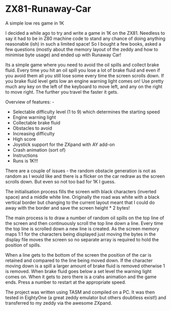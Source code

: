 # ZX81-Runaway-Car
A simple low res game in 1K

I decided a while ago to try and write a game in 1K on the ZX81. Needless to say it had to be in Z80 machine code to stand any chance of doing anything reasonable (ish) in such a limited space! So I bought a few books, asked a few questions (mostly about the memory layout of the zeddy and how to minimise byte usage) and ended up with Runaway Car! 

Its a simple game where you need to avoid the oil spills and collect brake fluid. Every time you hit an oil spill you lose a lot of brake fluid and even if you avoid them all you still lose some every time the screen scrolls down. If you brake fluid level gets low an engine warning light comes on! 
Use pretty much any key on the left of the keyboard to move left, and any on the right to move right. The further you travel the faster it gets.

Overview of features: - 

 * Selectable difficulty level (1 to 9) which determines the starting speed
 * Engine warning light
 * Collectable brake fluid
 * Obstacles to avoid 
 * Increasing difficulty
 * High score
 * Joystick support for the ZXpand with AY add-on
 * Crash animation (sort of)
 * Instructions
 * Runs is 1K!!!
 
There are a couple of issues - the random obstacle generation is not as random as I would like and there is a flicker on the car redraw as the screen scrolls down. But even so not too bad for 1K I guess.

The initialisation process fills the screen with black characters (inverted space) and a middle white line. Originally the road was white with a black vertical border but changing to the current layout meant that I could do away with the border and save the screen height * 2 bytes!

The main process is to draw a number of random oil spills on the top line of the screen and then continuously scroll the top line down a line. Every time the top line is scrolled down a new line is created. As the screen memory maps 1:1 for the characters being displayed just moving the bytes in the display file moves the screen so no separate array is required to hold the position of spills.

When a line gets to the bottom of the screen the position of the car is retained and compared to the line being moved down. If the character moving down is a spill a larger amount of brake fluid is removed otherwise 1 is removed. When brake fluid goes below a set level the warning light comes on. When it gets to zero there is a crahs animation and the game ends. Press a number to restart at the appropriate speed.

The project was written using TASM and compiled on a PC. It was then tested in EightyOne (a great zeddy emulator but others doubtless exist!) and transferred to my zeddy via the awesome ZXpand.
